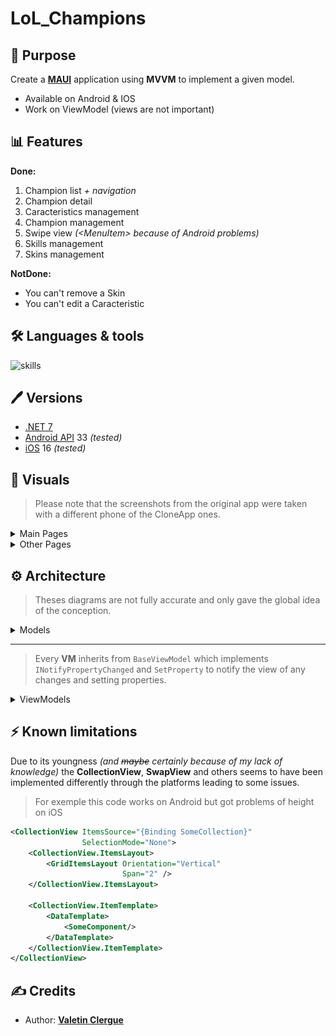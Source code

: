 # LoL_Champions

## 📝 Purpose

Create a [**MAUI**](https://learn.microsoft.com/en-us/dotnet/maui/) application using **MVVM** to implement a given model.

- Available on Android & IOS
- Work on ViewModel (views are not important)

## 📊 Features

**Done:**
1. Champion list *+ navigation*
2. Champion detail
3. Caracteristics management
4. Champion management
5. Swipe view *(\<MenuItem\> because of Android problems)*
6. Skills management
7. Skins management

**NotDone:**
- You can't remove a Skin
- You can't edit a Caracteristic


## 🛠 Languages & tools

![skills](https://skillicons.dev/icons?i=cs,dotnet,visualstudio)

## 🖊️ Versions 

- [.NET 7](https://learn.microsoft.com/en-us/dotnet/core/whats-new/dotnet-7)
- [Android API](https://developer.android.com/reference) 33 *(tested)*
- [iOS](https://www.apple.com/ios) 16 *(tested)*

## 📍 Visuals

> Please note that the screenshots from the original app were taken with a different phone of the CloneApp ones.

<details><summary> Main Pages </summary>

| OriginalApp | CloneApp |
| --- | --- |
| <img src="./Documentation/screens/HomePage.PNG" height="750"/> | <img src="./Documentation/screens/HomePage.jpg" height="750"/> |
| <img src="./Documentation/screens/ChampionsPage.PNG" height="750"/> | <img src="./Documentation/screens/ChampionPage.jpg" height="750"/> |
| <img src="./Documentation/screens/SwipeView.PNG" height="750"/> | <img src="./Documentation/screens/SwipeView.jpg" height="750"/> |
| <img src="./Documentation/screens/ChampionDetail1.PNG" height="750"/> | <img src="./Documentation/screens/ChampionDetail1.jpg" height="750"/> |
| <img src="./Documentation/screens/ChampionDetail2.PNG" height="750"/> | <img src="./Documentation/screens/ChampionDetail2.jpg" height="750"/> |
| <img src="./Documentation/screens/ChampionDetail3.PNG" height="750"/> | <img src="./Documentation/screens/ChampionDetail3.jpg" height="750"/> |
| <img src="./Documentation/screens/ChampionSkin.PNG" height="750"/> | <img src="./Documentation/screens/ChampionSkin.jpg" height="750"/> |
</details>

<details><summary> Other Pages </summary>

| OriginalApp | CloneApp |
| --- | --- |
| <img src="./Documentation/screens/AddChampion.PNG" height="750"/> | <img src="./Documentation/screens/AddChampion.jpg" height="750"/> |
| <img src="./Documentation/screens/AddSkin.PNG" height="750"/> | <img src="./Documentation/screens/AddSkin.jpg" height="750"/> |
| <img src="./Documentation/screens/EditChampion1.PNG" height="750"/> | <img src="./Documentation/screens/EditChampion1.jpg" height="750"/> |
| <img src="./Documentation/screens/EditChampion2.PNG" height="750"/> | <img src="./Documentation/screens/EditChampion2.jpg" height="750"/> |
| <img src="./Documentation/screens/NewSkill.PNG" height="750"/> | <img src="./Documentation/screens/NewSkill.jpg" height="750"/> |
</details>

## ⚙️ Architecture

> Theses diagrams are not fully accurate and only gave the global idea of the conception.

<details><summary> Models </summary>

```mermaid
classDiagram

class LargeImage{
    +/Base64 : string
}
class Champion{
    +/Name : string
    +/Bio : string
    +/Icon : string
    +/Characteristics : Dictionary(string, int)
    ~ AddSkin(skin : Skin) bool
    ~ RemoveSkin(skin: Skin) bool
    + AddSkill(skill: Skill) bool
    + RemoveSkill(skill: Skill) bool
    + AddCharacteristics(someCharacteristics : params Tuple(string, int)[])
    + RemoveCharacteristics(label : string) bool
    + this(label : string) : int?
}
Champion --> "1" LargeImage : Image
class ChampionClass{
    <<enumeration>>
    Unknown,
    Assassin,
    Fighter,
    Mage,
    Marksman,
    Support,
    Tank,
}
Champion --> "1" ChampionClass : Class
class Skin{
    +/Name : string    
    +/Description : string
    +/Icon : string
    +/Price : float
}
Skin --> "1" LargeImage : Image
Champion "1" -- "*" Skin 
class Skill{
    +/Name : string    
    +/Description : string
}
class SkillType{
    <<enumeration>>
    Unknown,
    Basic,
    Passive,
    Ultimate,
}
Skill --> "1" SkillType : Type
Champion --> "*" Skill
```
</details>

---

> Every **VM** inherits from `BaseViewModel` which implements `INotifyPropertyChanged` and `SetProperty` to notify the view of any changes and setting properties.

<details><summary> ViewModels </summary>

```mermaid
classDiagram

class AppVM {
    +-/NavigateBackCommand : ICommand
    +-/GoToChampionDetailCommand : ICommand
    +-/GoToChampionSkinCommand : ICommand
    +-/GoToAddChampionCommand : ICommand
    +-/GoToEditChampionCommand : ICommand
    +-/GoToAddSkinCommand : ICommand
    +-/GoToEditSkinCommand : ICommand
    +-/GoToAddSkillCommand : ICommand
    +-/GoToEditSkillCommand : ICommand
    +-/DeleteChampionCommand : ICommand
    +-/AddChampionCommand : ICommand
    +-/EditChampionCommand : ICommand
    +-/AddSkinCommand : ICommand
    +-/EditSkinCommand : ICommand
    +-/AddSkillCommand : ICommand
    +-/EditSkillCommand : ICommand
    +-/ChooseImageCommand : ICommand
    +-/ChooseIconCommand : ICommand
    +-/ChooseSkinImageCommand : ICommand
    +-/ChooseSkinIconCommand : ICommand
    - NavigateBack() Task
    - GoToChampionDetail(ChampionVM vm) Task
    - GoToChampionSkin(SkinVM vm) Task
    - GoToAddChampion() Task
    - GoToEditChampion(ChampionVM vm) Task
    - GoToAddSkin() Task
    - GoToEditSkin(SkinVM vm) Task
    - GoToAddSkill() Task
    - GoToEditSkill(SkillVM vm) Task
    - AddChampion(ChampionVM vm) Task
    - EditChampion(ChampionVM vm) Task
    - AddSkin(SkinVM vm) Task
    - EditSkin(SkinVM vm) Task
    - AddSkill(SkillVM vm) Task
    - EditSkill(SkillVM vm) Task
    - ChooseImage() Task
    - ChooseIcon() Task
    - ChooseSkinImage() Task
    - ChooseSkinIcon() Task
}
AppVM --> "1" ChampionManagerVM : ChampionManagerVM
AppVM --> "1" AddOrEditChampionVM : AddOrEditChampionVM
AppVM --> "1" AddOrEditSkillVM : AddOrEditSkillVM
AppVM --> "1" AddOrEditSkinVM : AddOrEditSkinVM

class ChampionManagerVM {
    +/Datamanager : IDataManager
    +/Index : int
    +_/HumanIndex : int
    +_/IsFirstPage : int
    +_/IsLastPage : int
    +/Count : int
    +/NbPages : int
    +-/PreviousPageCommand : ICommand
    +-/NextPageCommand : ICommand
    +-/LoadChampionsCommand : ICommand
    +-/DeleteChampionCommand : ICommand
    +-/EditChampionCommand : ICommand
    +-/AddChampionCommand : ICommand
    - LoadChampions() Task
    - LoadPage(bool) Task
    + DeleteChampion(ChampionVM vm) Task
    + EditChampion(ChampionVM vm) Task
    + AddChampion(ChampionVM vm) Task
}
ChampionManagerVM --> "1" ChampionVM : SelectedChampion
ChampionManagerVM --> "*" ChampionVM : Champions

class ChampionVM {
    +/Model : Champion
    +/Name : string
    +/Bio : string
    +/Icon : string
    +/Image : string
    +/Class : ChampionClass?
    + LoadStats()
    + AddStat()
    + RemoveStat()
    + LoadSkins()
    + AddSkin()
    + RemoveSkin()
    + UpdateSkin(Skin skin)
    + LoadSkills()
    + AddSkill()
    + RemoveSkill()
    + UpdateSkill(Skill skill)
}
ChampionVM --> "*" SkinVM : Skins
ChampionVM --> "*" SkillVM : Skills
ChampionVM --> "1" SkinVM : SelectedSkin
ChampionVM --> "1" SkillVM : SelectedSkill

class SkillVM {
    +/Model : Skill
    +/Name : string
    +/Description : string
    +_/Type : string
}

class SkinVM {
    +/Model : Skin
    +/Name : string
    +/Description : string
    +/Icon : string
    +/Image : string
    +/Price : float
}

class AddOrEditChampionVM {
    +-/AddStatEditCommand : ICommand
    +-/DeleteStatEditCommand : ICommand
    +-/DeleteSkillEditCommand : ICommand
    +/IsNewChamp : bool
    +/EditName : string
    +/RadioButton : string
    +/Stat : String
    +/StatValue : int
    - AddStatEdit()
    - RemoveStatEdit(string key)
    - RemoveSkillEdit(SkillVM skill)
}
AddOrEditChampionVM ..|> ChampionVM

class AddOrEditSkillVM {
    +/IsNewSkill : bool
    +/EditName : string
    +/SkillPicker : TypePicker 
    +/EditDesc : string
    +_/SkillVM : SkillVM
}
AddOrEditSkillVM ..|> SkillVM

class AddOrEditSkinVM {
    +/IsNewSkin : bool
    +/EditName : string
    +_/SkinVM : SkinVM
}
AddOrEditSkinVM ..|> SkinVM
```
</details>

## ⚡️ Known limitations

Due to its youngness *(and ~~maybe~~ certainly because of my lack of knowledge)* the **CollectionView**, **SwapView** and others seems to have been implemented differently through the platforms leading to some issues.

> For exemple this code works on Android but got problems of height on iOS
```xml
<CollectionView ItemsSource="{Binding SomeCollection}"
                SelectionMode="None">
    <CollectionView.ItemsLayout>
        <GridItemsLayout Orientation="Vertical" 
                         Span="2" />
    </CollectionView.ItemsLayout>
                    
    <CollectionView.ItemTemplate>
        <DataTemplate>
            <SomeComponent/>
        </DataTemplate>
    </CollectionView.ItemTemplate>
</CollectionView>
```

## ✍️ Credits 

* Author: [**Valetin Clergue**](https://github.com/HandyS11)